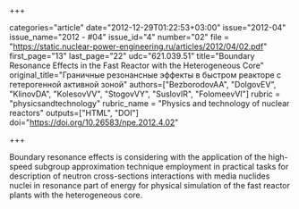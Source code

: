 +++

categories="article"
date="2012-12-29T01:22:53+03:00"
issue="2012-04"
issue_name="2012 - #04"
issue_id="4"
number="02"
file = "https://static.nuclear-power-engineering.ru/articles/2012/04/02.pdf"
first_page="13"
last_page="22"
udc="621.039.51"
title="Boundary Resonance Effects in the Fast Reactor with the Heterogeneous Core"
original_title="Граничные резонансные эффекты в быстром реакторе с гетерогенной активной зоной"
authors=["BezborodovAA", "DolgovEV", "KlinovDA", "KolesovVV", "StogovVY", "SuslovIR", "FolomeevVI"]
rubric = "physicsandtechnology"
rubric_name = "Physics and technology of nuclear reactors"
outputs=["HTML", "DOI"]
doi="https://doi.org/10.26583/npe.2012.4.02"

+++

Boundary resonance effects is considering with the application of the high-speed subgroup approximation technique employment in practical tasks for description of neutron cross-sections interactions with media nuclides nuclei in resonance part of energy for physical simulation of the fast reactor plants with the heterogeneous core.